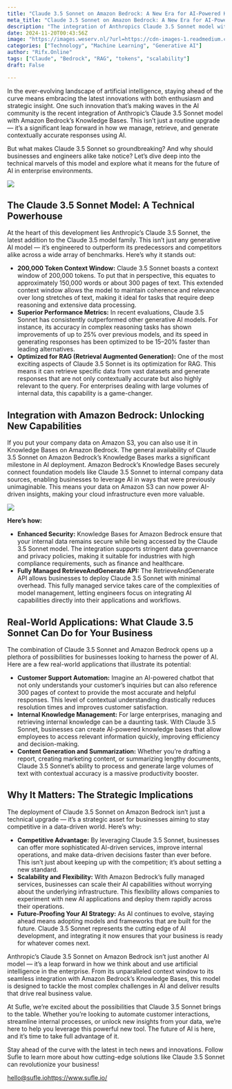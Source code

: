 ```yaml
---
title: "Claude 3.5 Sonnet on Amazon Bedrock: A New Era for AI-Powered Knowledge Bases"
meta_title: "Claude 3.5 Sonnet on Amazon Bedrock: A New Era for AI-Powered Knowledge Bases"
description: "The integration of Anthropics Claude 3.5 Sonnet model with Amazon Bedrocks Knowledge Bases marks a significant advancement in AI capabilities. This model features a 200,000 token context window, superior performance metrics, and optimization for Retrieval Augmented Generation (RAG). Businesses can leverage this integration for enhanced customer support, internal knowledge management, and content generation. Additionally, the deployment offers enhanced security, scalability, and flexibility, positioning organizations to gain a competitive advantage in a data-driven landscape. Overall, Claude 3.5 Sonnet represents a strategic asset for enterprises aiming to innovate and optimize their operations."
date: 2024-11-20T00:43:56Z
image: "https://images.weserv.nl/?url=https://cdn-images-1.readmedium.com/v2/resize:fit:800/1*exVP1-qzeZZpj6XXHorcJA.png"
categories: ["Technology", "Machine Learning", "Generative AI"]
author: "Rifx.Online"
tags: ["Claude", "Bedrock", "RAG", "tokens", "scalability"]
draft: False

---
```







In the ever\-evolving landscape of artificial intelligence, staying ahead of the curve means embracing the latest innovations with both enthusiasm and strategic insight. One such innovation that’s making waves in the AI community is the recent integration of Anthropic’s Claude 3\.5 Sonnet model with Amazon Bedrock’s Knowledge Bases. This isn’t just a routine upgrade — it’s a significant leap forward in how we manage, retrieve, and generate contextually accurate responses using AI.

But what makes Claude 3\.5 Sonnet so groundbreaking? And why should businesses and engineers alike take notice? Let’s dive deep into the technical marvels of this model and explore what it means for the future of AI in enterprise environments.

![](https://images.weserv.nl/?url=https://cdn-images-1.readmedium.com/v2/resize:fit:800/1*mim10rt-PGlMGh1qhENb2g.jpeg)


## The Claude 3\.5 Sonnet Model: A Technical Powerhouse

At the heart of this development lies Anthropic’s Claude 3\.5 Sonnet, the latest addition to the Claude 3\.5 model family. This isn’t just any generative AI model — it’s engineered to outperform its predecessors and competitors alike across a wide array of benchmarks. Here’s why it stands out:

* **200,000 Token Context Window:** Claude 3\.5 Sonnet boasts a context window of 200,000 tokens. To put that in perspective, this equates to approximately 150,000 words or about 300 pages of text. This extended context window allows the model to maintain coherence and relevance over long stretches of text, making it ideal for tasks that require deep reasoning and extensive data processing.
* **Superior Performance Metrics:** In recent evaluations, Claude 3\.5 Sonnet has consistently outperformed other generative AI models. For instance, its accuracy in complex reasoning tasks has shown improvements of up to 25% over previous models, and its speed in generating responses has been optimized to be 15–20% faster than leading alternatives.
* **Optimized for RAG (Retrieval Augmented Generation):** One of the most exciting aspects of Claude 3\.5 Sonnet is its optimization for RAG. This means it can retrieve specific data from vast datasets and generate responses that are not only contextually accurate but also highly relevant to the query. For enterprises dealing with large volumes of internal data, this capability is a game\-changer.


## Integration with Amazon Bedrock: Unlocking New Capabilities

If you put your company data on Amazon S3, you can also use it in Knowledge Bases on Amazon Bedrock. The general availability of Claude 3\.5 Sonnet on Amazon Bedrock’s Knowledge Bases marks a significant milestone in AI deployment. Amazon Bedrock’s Knowledge Bases securely connect foundation models like Claude 3\.5 Sonnet to internal company data sources, enabling businesses to leverage AI in ways that were previously unimaginable. This means your data on Amazon S3 can now power AI\-driven insights, making your cloud infrastructure even more valuable.

![](https://images.weserv.nl/?url=https://cdn-images-1.readmedium.com/v2/resize:fit:800/1*0AjhxczfP4kxp1pV-P_v1w.png)

**Here’s how:**

* **Enhanced Security:** Knowledge Bases for Amazon Bedrock ensure that your internal data remains secure while being accessed by the Claude 3\.5 Sonnet model. The integration supports stringent data governance and privacy policies, making it suitable for industries with high compliance requirements, such as finance and healthcare.
* **Fully Managed RetrieveAndGenerate API:** The RetrieveAndGenerate API allows businesses to deploy Claude 3\.5 Sonnet with minimal overhead. This fully managed service takes care of the complexities of model management, letting engineers focus on integrating AI capabilities directly into their applications and workflows.


## Real\-World Applications: What Claude 3\.5 Sonnet Can Do for Your Business

The combination of Claude 3\.5 Sonnet and Amazon Bedrock opens up a plethora of possibilities for businesses looking to harness the power of AI. Here are a few real\-world applications that illustrate its potential:

* **Customer Support Automation:** Imagine an AI\-powered chatbot that not only understands your customer’s inquiries but can also reference 300 pages of context to provide the most accurate and helpful responses. This level of contextual understanding drastically reduces resolution times and improves customer satisfaction.
* **Internal Knowledge Management:** For large enterprises, managing and retrieving internal knowledge can be a daunting task. With Claude 3\.5 Sonnet, businesses can create AI\-powered knowledge bases that allow employees to access relevant information quickly, improving efficiency and decision\-making.
* **Content Generation and Summarization:** Whether you’re drafting a report, creating marketing content, or summarizing lengthy documents, Claude 3\.5 Sonnet’s ability to process and generate large volumes of text with contextual accuracy is a massive productivity booster.


## Why It Matters: The Strategic Implications

The deployment of Claude 3\.5 Sonnet on Amazon Bedrock isn’t just a technical upgrade — it’s a strategic asset for businesses aiming to stay competitive in a data\-driven world. Here’s why:

* **Competitive Advantage:** By leveraging Claude 3\.5 Sonnet, businesses can offer more sophisticated AI\-driven services, improve internal operations, and make data\-driven decisions faster than ever before. This isn’t just about keeping up with the competition; it’s about setting a new standard.
* **Scalability and Flexibility:** With Amazon Bedrock’s fully managed services, businesses can scale their AI capabilities without worrying about the underlying infrastructure. This flexibility allows companies to experiment with new AI applications and deploy them rapidly across their operations.
* **Future\-Proofing Your AI Strategy:** As AI continues to evolve, staying ahead means adopting models and frameworks that are built for the future. Claude 3\.5 Sonnet represents the cutting edge of AI development, and integrating it now ensures that your business is ready for whatever comes next.

Anthropic’s Claude 3\.5 Sonnet on Amazon Bedrock isn’t just another AI model — it’s a leap forward in how we think about and use artificial intelligence in the enterprise. From its unparalleled context window to its seamless integration with Amazon Bedrock’s Knowledge Bases, this model is designed to tackle the most complex challenges in AI and deliver results that drive real business value.

At Sufle, we’re excited about the possibilities that Claude 3\.5 Sonnet brings to the table. Whether you’re looking to automate customer interactions, streamline internal processes, or unlock new insights from your data, we’re here to help you leverage this powerful new tool. The future of AI is here, and it’s time to take full advantage of it.

Stay ahead of the curve with the latest in tech news and innovations. Follow Sufle to learn more about how cutting\-edge solutions like Claude 3\.5 Sonnet can revolutionize your business!

hello@sufle.io<https://www.sufle.io/>


